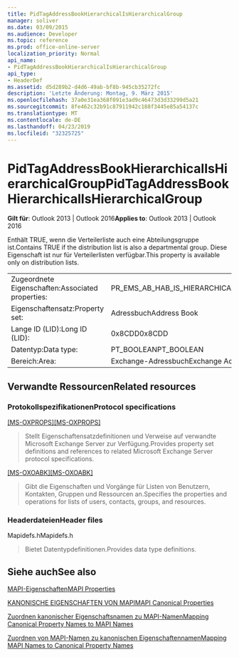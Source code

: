 ```yaml
---
title: PidTagAddressBookHierarchicalIsHierarchicalGroup
manager: soliver
ms.date: 03/09/2015
ms.audience: Developer
ms.topic: reference
ms.prod: office-online-server
localization_priority: Normal
api_name:
- PidTagAddressBookHierarchicalIsHierarchicalGroup
api_type:
- HeaderDef
ms.assetid: d5d289b2-d4d6-49ab-bf8b-945cb35272fc
description: 'Letzte Änderung: Montag, 9. März 2015'
ms.openlocfilehash: 37a0e31ea368f091e3ad9c46473d3d33299d5a21
ms.sourcegitcommit: 8fe462c32b91c87911942c188f3445e85a54137c
ms.translationtype: MT
ms.contentlocale: de-DE
ms.lasthandoff: 04/23/2019
ms.locfileid: "32325725"
---
```

# <a name="pidtagaddressbookhierarchicalishierarchicalgroup"></a><span data-ttu-id="79591-103">PidTagAddressBookHierarchicalIsHierarchicalGroup</span><span class="sxs-lookup"><span data-stu-id="79591-103">PidTagAddressBookHierarchicalIsHierarchicalGroup</span></span>

  
  
<span data-ttu-id="79591-104">**Gilt für**: Outlook 2013 | Outlook 2016</span><span class="sxs-lookup"><span data-stu-id="79591-104">**Applies to**: Outlook 2013 | Outlook 2016</span></span> 
  
<span data-ttu-id="79591-105">Enthält TRUE, wenn die Verteilerliste auch eine Abteilungsgruppe ist.</span><span class="sxs-lookup"><span data-stu-id="79591-105">Contains TRUE if the distribution list is also a departmental group.</span></span> <span data-ttu-id="79591-106">Diese Eigenschaft ist nur für Verteilerlisten verfügbar.</span><span class="sxs-lookup"><span data-stu-id="79591-106">This property is available only on distribution lists.</span></span>
  
|||
|:-----|:-----|
|<span data-ttu-id="79591-107">Zugeordnete Eigenschaften:</span><span class="sxs-lookup"><span data-stu-id="79591-107">Associated properties:</span></span>  <br/> |<span data-ttu-id="79591-108">PR_EMS_AB_HAB_IS_HIERARCHICAL_GROUP</span><span class="sxs-lookup"><span data-stu-id="79591-108">PR_EMS_AB_HAB_IS_HIERARCHICAL_GROUP</span></span>  <br/> |
|<span data-ttu-id="79591-109">Eigenschaftensatz:</span><span class="sxs-lookup"><span data-stu-id="79591-109">Property set:</span></span>  <br/> |<span data-ttu-id="79591-110">Adressbuch</span><span class="sxs-lookup"><span data-stu-id="79591-110">Address Book</span></span>  <br/> |
|<span data-ttu-id="79591-111">Lange ID (LID):</span><span class="sxs-lookup"><span data-stu-id="79591-111">Long ID (LID):</span></span>  <br/> |<span data-ttu-id="79591-112">0x8CDD</span><span class="sxs-lookup"><span data-stu-id="79591-112">0x8CDD</span></span>  <br/> |
|<span data-ttu-id="79591-113">Datentyp:</span><span class="sxs-lookup"><span data-stu-id="79591-113">Data type:</span></span>  <br/> |<span data-ttu-id="79591-114">PT_BOOLEAN</span><span class="sxs-lookup"><span data-stu-id="79591-114">PT_BOOLEAN</span></span>  <br/> |
|<span data-ttu-id="79591-115">Bereich:</span><span class="sxs-lookup"><span data-stu-id="79591-115">Area:</span></span>  <br/> |<span data-ttu-id="79591-116">Exchange-Adressbuch</span><span class="sxs-lookup"><span data-stu-id="79591-116">Exchange Address Book</span></span>  <br/> |
   
## <a name="related-resources"></a><span data-ttu-id="79591-117">Verwandte Ressourcen</span><span class="sxs-lookup"><span data-stu-id="79591-117">Related resources</span></span>

### <a name="protocol-specifications"></a><span data-ttu-id="79591-118">Protokollspezifikationen</span><span class="sxs-lookup"><span data-stu-id="79591-118">Protocol specifications</span></span>

<span data-ttu-id="79591-119">[[MS-OXPROPS]](https://msdn.microsoft.com/library/f6ab1613-aefe-447d-a49c-18217230b148%28Office.15%29.aspx)</span><span class="sxs-lookup"><span data-stu-id="79591-119">[[MS-OXPROPS]](https://msdn.microsoft.com/library/f6ab1613-aefe-447d-a49c-18217230b148%28Office.15%29.aspx)</span></span>
  
> <span data-ttu-id="79591-120">Stellt Eigenschaftensatzdefinitionen und Verweise auf verwandte Microsoft Exchange Server zur Verfügung.</span><span class="sxs-lookup"><span data-stu-id="79591-120">Provides property set definitions and references to related Microsoft Exchange Server protocol specifications.</span></span>
    
<span data-ttu-id="79591-121">[[MS-OXOABK]](https://msdn.microsoft.com/library/cc433489%28v=exchg.80%29)</span><span class="sxs-lookup"><span data-stu-id="79591-121">[[MS-OXOABK]](https://msdn.microsoft.com/library/cc433489%28v=exchg.80%29)</span></span>
  
> <span data-ttu-id="79591-122">Gibt die Eigenschaften und Vorgänge für Listen von Benutzern, Kontakten, Gruppen und Ressourcen an.</span><span class="sxs-lookup"><span data-stu-id="79591-122">Specifies the properties and operations for lists of users, contacts, groups, and resources.</span></span>
    
### <a name="header-files"></a><span data-ttu-id="79591-123">Headerdateien</span><span class="sxs-lookup"><span data-stu-id="79591-123">Header files</span></span>

<span data-ttu-id="79591-124">Mapidefs.h</span><span class="sxs-lookup"><span data-stu-id="79591-124">Mapidefs.h</span></span>
  
> <span data-ttu-id="79591-125">Bietet Datentypdefinitionen.</span><span class="sxs-lookup"><span data-stu-id="79591-125">Provides data type definitions.</span></span>
    
## <a name="see-also"></a><span data-ttu-id="79591-126">Siehe auch</span><span class="sxs-lookup"><span data-stu-id="79591-126">See also</span></span>



[<span data-ttu-id="79591-127">MAPI-Eigenschaften</span><span class="sxs-lookup"><span data-stu-id="79591-127">MAPI Properties</span></span>](mapi-properties.md)
  
[<span data-ttu-id="79591-128">KANONISCHE EIGENSCHAFTEN VON MAPI</span><span class="sxs-lookup"><span data-stu-id="79591-128">MAPI Canonical Properties</span></span>](mapi-canonical-properties.md)
  
[<span data-ttu-id="79591-129">Zuordnen kanonischer Eigenschaftsnamen zu MAPI-Namen</span><span class="sxs-lookup"><span data-stu-id="79591-129">Mapping Canonical Property Names to MAPI Names</span></span>](mapping-canonical-property-names-to-mapi-names.md)
  
[<span data-ttu-id="79591-130">Zuordnen von MAPI-Namen zu kanonischen Eigenschaftennamen</span><span class="sxs-lookup"><span data-stu-id="79591-130">Mapping MAPI Names to Canonical Property Names</span></span>](mapping-mapi-names-to-canonical-property-names.md)

